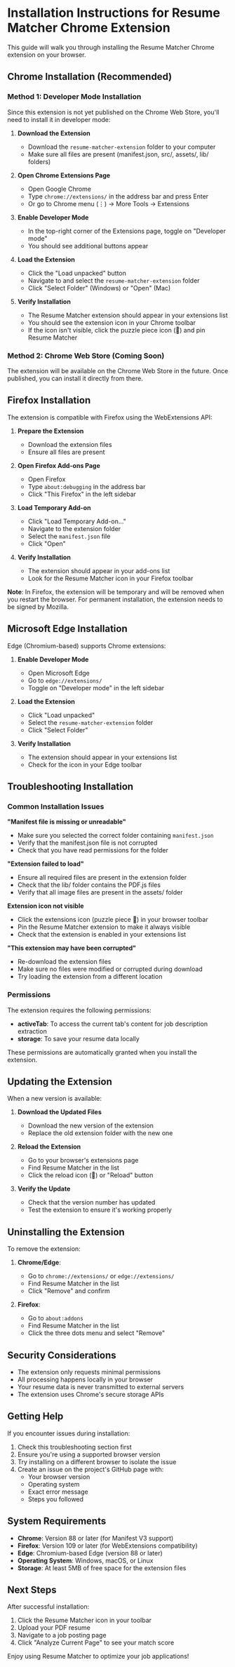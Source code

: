 # Installation Instructions for Resume Matcher Chrome Extension

This guide will walk you through installing the Resume Matcher Chrome extension on your browser.

## Chrome Installation (Recommended)

### Method 1: Developer Mode Installation

Since this extension is not yet published on the Chrome Web Store, you'll need to install it in developer mode:

1. **Download the Extension**
   - Download the `resume-matcher-extension` folder to your computer
   - Make sure all files are present (manifest.json, src/, assets/, lib/ folders)

2. **Open Chrome Extensions Page**
   - Open Google Chrome
   - Type `chrome://extensions/` in the address bar and press Enter
   - Or go to Chrome menu (⋮) → More Tools → Extensions

3. **Enable Developer Mode**
   - In the top-right corner of the Extensions page, toggle on "Developer mode"
   - You should see additional buttons appear

4. **Load the Extension**
   - Click the "Load unpacked" button
   - Navigate to and select the `resume-matcher-extension` folder
   - Click "Select Folder" (Windows) or "Open" (Mac)

5. **Verify Installation**
   - The Resume Matcher extension should appear in your extensions list
   - You should see the extension icon in your Chrome toolbar
   - If the icon isn't visible, click the puzzle piece icon (🧩) and pin Resume Matcher

### Method 2: Chrome Web Store (Coming Soon)

The extension will be available on the Chrome Web Store in the future. Once published, you can install it directly from there.

## Firefox Installation

The extension is compatible with Firefox using the WebExtensions API:

1. **Prepare the Extension**
   - Download the extension files
   - Ensure all files are present

2. **Open Firefox Add-ons Page**
   - Open Firefox
   - Type `about:debugging` in the address bar
   - Click "This Firefox" in the left sidebar

3. **Load Temporary Add-on**
   - Click "Load Temporary Add-on..."
   - Navigate to the extension folder
   - Select the `manifest.json` file
   - Click "Open"

4. **Verify Installation**
   - The extension should appear in your add-ons list
   - Look for the Resume Matcher icon in your Firefox toolbar

**Note**: In Firefox, the extension will be temporary and will be removed when you restart the browser. For permanent installation, the extension needs to be signed by Mozilla.

## Microsoft Edge Installation

Edge (Chromium-based) supports Chrome extensions:

1. **Enable Developer Mode**
   - Open Microsoft Edge
   - Go to `edge://extensions/`
   - Toggle on "Developer mode" in the left sidebar

2. **Load the Extension**
   - Click "Load unpacked"
   - Select the `resume-matcher-extension` folder
   - Click "Select Folder"

3. **Verify Installation**
   - The extension should appear in your extensions list
   - Check for the icon in your Edge toolbar

## Troubleshooting Installation

### Common Installation Issues

**"Manifest file is missing or unreadable"**
- Make sure you selected the correct folder containing `manifest.json`
- Verify that the manifest.json file is not corrupted
- Check that you have read permissions for the folder

**"Extension failed to load"**
- Ensure all required files are present in the extension folder
- Check that the lib/ folder contains the PDF.js files
- Verify that all image files are present in the assets/ folder

**Extension icon not visible**
- Click the extensions icon (puzzle piece 🧩) in your browser toolbar
- Pin the Resume Matcher extension to make it always visible
- Check that the extension is enabled in your extensions list

**"This extension may have been corrupted"**
- Re-download the extension files
- Make sure no files were modified or corrupted during download
- Try loading the extension from a different location

### Permissions

The extension requires the following permissions:
- **activeTab**: To access the current tab's content for job description extraction
- **storage**: To save your resume data locally

These permissions are automatically granted when you install the extension.

## Updating the Extension

When a new version is available:

1. **Download the Updated Files**
   - Download the new version of the extension
   - Replace the old extension folder with the new one

2. **Reload the Extension**
   - Go to your browser's extensions page
   - Find Resume Matcher in the list
   - Click the reload icon (🔄) or "Reload" button

3. **Verify the Update**
   - Check that the version number has updated
   - Test the extension to ensure it's working properly

## Uninstalling the Extension

To remove the extension:

1. **Chrome/Edge**:
   - Go to `chrome://extensions/` or `edge://extensions/`
   - Find Resume Matcher in the list
   - Click "Remove" and confirm

2. **Firefox**:
   - Go to `about:addons`
   - Find Resume Matcher in the list
   - Click the three dots menu and select "Remove"

## Security Considerations

- The extension only requests minimal permissions
- All processing happens locally in your browser
- Your resume data is never transmitted to external servers
- The extension uses Chrome's secure storage APIs

## Getting Help

If you encounter issues during installation:

1. Check this troubleshooting section first
2. Ensure you're using a supported browser version
3. Try installing on a different browser to isolate the issue
4. Create an issue on the project's GitHub page with:
   - Your browser version
   - Operating system
   - Exact error message
   - Steps you followed

## System Requirements

- **Chrome**: Version 88 or later (for Manifest V3 support)
- **Firefox**: Version 109 or later (for WebExtensions compatibility)
- **Edge**: Chromium-based Edge (version 88 or later)
- **Operating System**: Windows, macOS, or Linux
- **Storage**: At least 5MB of free space for the extension files

## Next Steps

After successful installation:

1. Click the Resume Matcher icon in your toolbar
2. Upload your PDF resume
3. Navigate to a job posting page
4. Click "Analyze Current Page" to see your match score

Enjoy using Resume Matcher to optimize your job applications!

